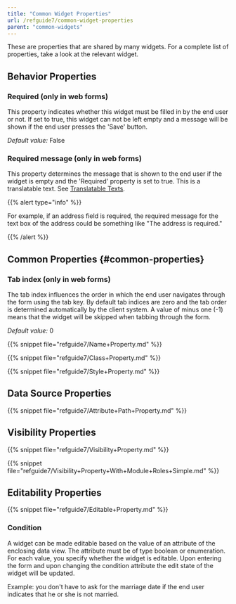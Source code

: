 ```yaml
---
title: "Common Widget Properties"
url: /refguide7/common-widget-properties
parent: "common-widgets"
---
```


These are properties that are shared by many widgets. For a complete list of properties, take a look at the relevant widget.

## Behavior Properties

### Required (only in web forms)

This property indicates whether this widget must be filled in by the end user or not. If set to true, this widget can not be left empty and a message will be shown if the end user presses the 'Save' button.

_Default value:_ False

### Required message (only in web forms)

This property determines the message that is shown to the end user if the widget is empty and the 'Required' property is set to true. This is a translatable text. See [Translatable Texts](translatable-texts).

{{% alert type="info" %}}

For example, if an address field is required, the required message for the text box of the address could be something like "The address is required."

{{% /alert %}}

## Common Properties {#common-properties}

### Tab index (only in web forms)

The tab index influences the order in which the end user navigates through the form using the tab key. By default tab indices are zero and the tab order is determined automatically by the client system. A value of minus one (-1) means that the widget will be skipped when tabbing through the form.

_Default value:_ 0

{{% snippet file="refguide7/Name+Property.md" %}}

{{% snippet file="refguide7/Class+Property.md" %}}

{{% snippet file="refguide7/Style+Property.md" %}}

## Data Source Properties

{{% snippet file="refguide7/Attribute+Path+Property.md" %}}

## Visibility Properties

{{% snippet file="refguide7/Visibility+Property.md" %}}

{{% snippet file="refguide7/Visibility+Property+With+Module+Roles+Simple.md" %}}

## Editability Properties

{{% snippet file="refguide7/Editable+Property.md" %}}

### Condition

A widget can be made editable based on the value of an attribute of the enclosing data view. The attribute must be of type boolean or enumeration. For each value, you specify whether the widget is editable. Upon entering the form and upon changing the condition attribute the edit state of the widget will be updated.

Example: you don't have to ask for the marriage date if the end user indicates that he or she is not married.
